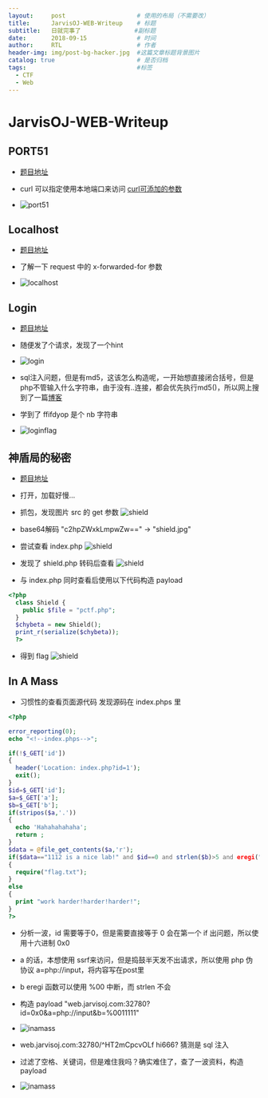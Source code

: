 ```yaml
---
layout:     post                    # 使用的布局（不需要改）
title:      JarvisOJ-WEB-Writeup    # 标题
subtitle:   日就完事了               #副标题
date:       2018-09-15              # 时间
author:     RTL                     # 作者
header-img: img/post-bg-hacker.jpg  #这篇文章标题背景图片
catalog: true                       # 是否归档
tags:                               #标签
  - CTF
  - Web
---
```


# JarvisOJ-WEB-Writeup

## PORT51

- [题目地址](http://web.jarvisoj.com:32770/)

- curl 可以指定使用本地端口来访问 [curl可添加的参数](https://fmhelp.filemaker.com/help/16/fmp/zh/index.html#page/FMP_Help/curl-options.html)
- ![port51](https://github.com/Chris-Ju/Picture/blob/master/JarvisOJ-PORT51.png?raw=true)

## Localhost

- [题目地址](http://web.jarvisoj.com:32774/)

- 了解一下 request 中的 x-forwarded-for 参数
- ![localhost](https://github.com/Chris-Ju/Picture/blob/master/JarvisOJ-localhost.png?raw=true)

## Login

- [题目地址](http://web.jarvisoj.com:32772/)

- 随便发了个请求，发现了一个hint
- ![login](https://github.com/Chris-Ju/Picture/blob/master/JarvisOJ-Login.png?raw=true)
- sql注入问题，但是有md5，这该怎么构造呢，一开始想直接闭合括号，但是php不管输入什么字符串，由于没有..连接，都会优先执行md5()，所以网上搜到了一篇[博客](https://blog.csdn.net/greyfreedom/article/details/45846137)

- 学到了 ffifdyop 是个 nb 字符串
- ![loginflag](https://github.com/Chris-Ju/Picture/blob/master/JarvisOJ-LoginFlag.png?raw=true)

## 神盾局的秘密

- [题目地址](http://web.jarvisoj.com:32768/)

- 打开，加载好慢...
- 抓包，发现图片 src 的 get 参数 ![shield](https://github.com/Chris-Ju/Picture/blob/master/JarvisOJ-Shield-1.png?raw=true)
- base64解码 "c2hpZWxkLmpwZw==" -> "shield.jpg"
- 尝试查看 index.php ![shield](https://github.com/Chris-Ju/Picture/blob/master/JarvisOJ-Shield-2.png?raw=true)
- 发现了 shield.php 转码后查看 ![shield](https://github.com/Chris-Ju/Picture/blob/master/JarvisOJ-Shield-3.png?raw=true)
- 与 index.php 同时查看后使用以下代码构造 payload

```php
<?php
  class Shield {
    public $file = "pctf.php";
  }
  $chybeta = new Shield();
  print_r(serialize($chybeta));
  ?>
```

- 得到 flag ![shield](https://github.com/Chris-Ju/Picture/blob/master/JarvisOJ-Shield-4.png?raw=true)

## In A Mass

- 习惯性的查看页面源代码 发现源码在 index.phps 里

```php
<?php

error_reporting(0);
echo "<!--index.phps-->";

if(!$_GET['id'])
{
  header('Location: index.php?id=1');
  exit();
}
$id=$_GET['id'];
$a=$_GET['a'];
$b=$_GET['b'];
if(stripos($a,'.'))
{
  echo 'Hahahahahaha';
  return ;
}
$data = @file_get_contents($a,'r');
if($data=="1112 is a nice lab!" and $id==0 and strlen($b)>5 and eregi("111".substr($b,0,1),"1114") and substr($b,0,1)!=4)
{
  require("flag.txt");
}
else
{
  print "work harder!harder!harder!";
}
?>
```

- 分析一波，id 需要等于0，但是需要直接等于 0 会在第一个 if 出问题，所以使用十六进制 0x0
- a 的话，本想使用 ssrf来访问，但是捣鼓半天发不出请求，所以使用 php 伪协议 a=php://input，将内容写在post里
- b eregi 函数可以使用 %00 中断，而 strlen 不会
- 构造 payload "web.jarvisoj.com:32780?id=0x0&a=php://input&b=%0011111"
- ![inamass](https://github.com/Chris-Ju/Picture/blob/master/JarvisOJ-InAMass-1.png?raw=true)

- web.jarvisoj.com:32780/^HT2mCpcvOLf  hi666? 猜测是 sql 注入
- 过滤了空格、关键词，但是难住我吗？确实难住了，查了一波资料，构造 payload
- ![inamass](https://github.com/Chris-Ju/Picture/blob/master/JarvisOJ-InAMass.png?raw=true)